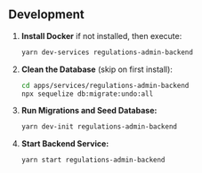 ## Development

1. **Install Docker** if not installed, then execute:

   ```bash
   yarn dev-services regulations-admin-backend
   ```

2. **Clean the Database** (skip on first install):

   ```bash
   cd apps/services/regulations-admin-backend
   npx sequelize db:migrate:undo:all
   ```

3. **Run Migrations and Seed Database:**

   ```bash
   yarn dev-init regulations-admin-backend
   ```

4. **Start Backend Service:**

   ```bash
   yarn start regulations-admin-backend
   ```